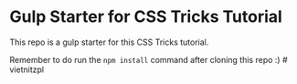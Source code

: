 # Gulp Starter for CSS Tricks Tutorial  

This repo is a gulp starter for this CSS Tricks tutorial. 

Remember to do run the `npm install` command after cloning this repo :) # vietnitzpl
